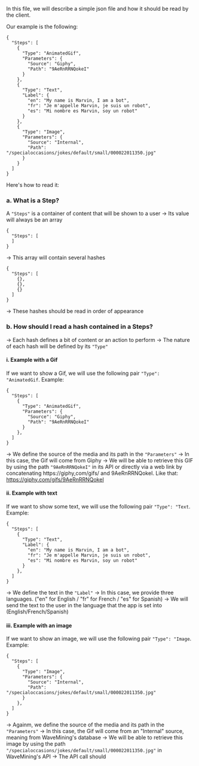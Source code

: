 In this file, we will describe a simple json file and how it should be read by the client.

Our example is the following:
```
{
  "Steps": [
    {
      "Type": "AnimatedGif",
      "Parameters": {
        "Source": "Giphy",
        "Path": "9AeRnRRNQokeI"
      }
    },
    {
      "Type": "Text",
      "Label": {
        "en": "My name is Marvin, I am a bot",
        "fr": "Je m'appelle Marvin, je suis un robot",
        "es": "Mi nombre es Marvin, soy un robot"
      }
    },
    {
      "Type": "Image",
      "Parameters": {
        "Source": "Internal",
        "Path": "/specialoccasions/jokes/default/small/000022011350.jpg"
      }
    }
  ]
}
```

Here's how to read it:

### a. What is a Step?

A `"Steps"` is a container of content that will be shown to a user
-> Its value will always be an array

```
{
  "Steps": [
  ]
}
```

-> This array will contain several hashes 

```
{
  "Steps": [
    {},
    {},
    {}
  ]
}
```

-> These hashes should be read in order of appearance


### b. How should I read a hash contained in a Steps?

-> Each hash defines a bit of content or an action to perform
-> The nature of each hash will be defined by its `"Type"`

#### i. Example with a Gif

If we want to show a Gif, we will use the following pair `"Type": "AnimatedGif`. 
Example: 

```
{
  "Steps": [
    {
      "Type": "AnimatedGif",
      "Parameters": {
        "Source": "Giphy",
        "Path": "9AeRnRRNQokeI"
      }
    },
  ]
}
```

-> We define the source of the media and its path in the `"Parameters"`
-> In this case, the Gif will come from Giphy 
-> We will be able to retrieve this GIF by using the path `"9AeRnRRNQokeI"` in its API or directly via a web link by concatenating  https://giphy,com/gifs/ and 9AeRnRRNQokeI. Like that: https://giphy.com/gifs/9AeRnRRNQokeI

#### ii. Example with text

If we want to show some text, we will use the following pair `"Type": "Text`. 
Example: 

```
{
  "Steps": [
    {
      "Type": "Text",
      "Label": {
        "en": "My name is Marvin, I am a bot",
        "fr": "Je m'appelle Marvin, je suis un robot",
        "es": "Mi nombre es Marvin, soy un robot"
      }
    },
  ]
}
```

-> We define the text in the `"Label"`
-> In this case, we provide three languages. ("en" for English / "fr" for French / "es" for Spanish)
-> We will send the text to the user in the language that the app is set into (English/French/Spanish)

#### iii. Example with an image

If we want to show an image, we will use the following pair `"Type": "Image`. 
Example: 

```
{
  "Steps": [
    {
      "Type": "Image",
      "Parameters": {
        "Source": "Internal",
        "Path": "/specialoccasions/jokes/default/small/000022011350.jpg"
      }
    },
  ]
}
```

-> Againm, we define the source of the media and its path in the `"Parameters"`
-> In this case, the Gif will come from an "Internal" source, meaning from WaveMining's database
-> We will be able to retrieve this image by using the path `"/specialoccasions/jokes/default/small/000022011350.jpg"` in WaveMining's API
-> The API call should 
